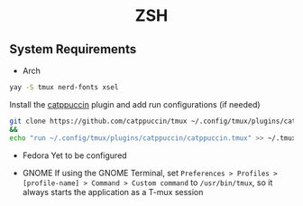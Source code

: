 <h1 align="center">ZSH</h1>

## System Requirements
- Arch
```bash
yay -S tmux nerd-fonts xsel
```

Install the [catppuccin](https://github.com/catppuccin/tmux) plugin and add run configurations (if needed)
```bash
git clone https://github.com/catppuccin/tmux ~/.config/tmux/plugins/catppuccin \
&&
echo "run ~/.config/tmux/plugins/catppuccin/catppuccin.tmux" >> ~/.tmux.conf
```

- Fedora
Yet to be configured


- GNOME
If using the GNOME Terminal, set `Preferences > Profiles > [profile-name] > Command > Custom command` to `/usr/bin/tmux`, so it always starts the application as a T-mux session
